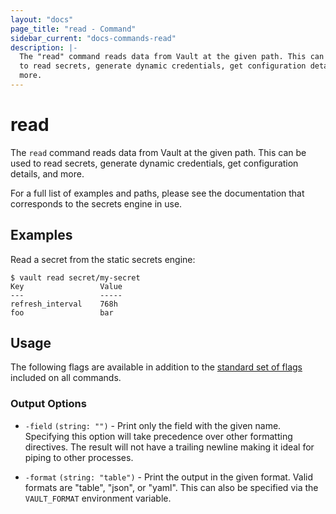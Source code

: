 ```yaml
---
layout: "docs"
page_title: "read - Command"
sidebar_current: "docs-commands-read"
description: |-
  The "read" command reads data from Vault at the given path. This can be used
  to read secrets, generate dynamic credentials, get configuration details, and
  more.
---
```


# read

The `read` command reads data from Vault at the given path. This can be used to
read secrets, generate dynamic credentials, get configuration details, and more.

For a full list of examples and paths, please see the documentation that
corresponds to the secrets engine in use.

## Examples

Read a secret from the static secrets engine:

```text
$ vault read secret/my-secret
Key                 Value
---                 -----
refresh_interval    768h
foo                 bar
```

## Usage

The following flags are available in addition to the [standard set of
flags](/docs/commands/index.html) included on all commands.

### Output Options

- `-field` `(string: "")` - Print only the field with the given name. Specifying
  this option will take precedence over other formatting directives. The result
  will not have a trailing newline making it ideal for piping to other processes.

- `-format` `(string: "table")` - Print the output in the given format. Valid
  formats are "table", "json", or "yaml". This can also be specified via the
  `VAULT_FORMAT` environment variable.
